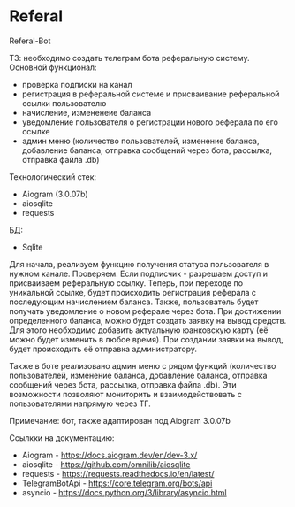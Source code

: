 # Referal
Referal-Bot

ТЗ: необходимо создать телеграм бота реферальную систему. 
Основной функционал:
- проверка подписки на канал
- регистрация в реферальной системе и присваивание реферальной ссылки пользователю
- начисление, измененеие баланса
- уведомление пользователя о регистрации нового реферала по его ссылке
- админ меню (количество пользователей, изменение баланса, добавление баланса, отправка сообщений через бота, рассылка, отправка файла .db)

Технологический стек:
- Aiogram (3.0.07b)
- aiosqlite
- requests

БД: 
- Sqlite


Для начала, реализуем функцию получения статуса пользователя в нужном канале. Проверяем. Если подписчик - разрешаем доступ и присваиваем реферальную ссылку. Теперь, при 
переходе по уникальной ссылке, будет происходить регистрация реферала с последующим начислением баланса. Также, пользователь будет получать уведомление о новом реферале через
бота. При достижении определенного баланса, можно будет создать заявку на вывод средств. Для этого необходимо добавить актуальную юанковскую карту (её можно будет изменить
в любое время). При создании заявки на вывод, будет происходить её отправка администратору. 

Также в боте реализовано админ меню с рядом функций (количество пользователей, изменение баланса, добавление баланса, отправка сообщений через бота, рассылка, 
отправка файла .db). Эти возможности позволяют мониторить и взаимодействовать с пользователями напрямую через ТГ.

Примечание: бот, также адаптирован под Aiogram 3.0.07b

Ссылкки на документацию:
- Aiogram - https://docs.aiogram.dev/en/dev-3.x/
- aiosqlite - https://github.com/omnilib/aiosqlite
- requests - https://requests.readthedocs.io/en/latest/
- TelegramBotApi - https://core.telegram.org/bots/api
- asyncio - https://docs.python.org/3/library/asyncio.html

